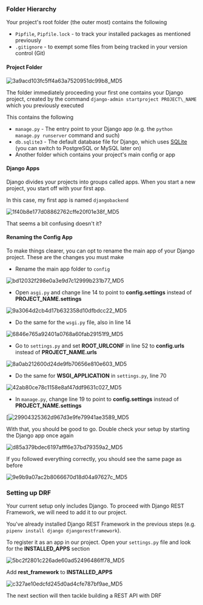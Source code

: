 ### Folder Hierarchy

Your project's root folder (the outer most) contains the following

- `Pipfile`, `Pipfile.lock` - to track your installed packages as mentioned previously
- `.gitignore` - to exempt some files from being tracked in your version control (Git)

#### Project Folder

![3a9acd103fc5ff4a63a7520951dc99b8_MD5](_resources/3%20-%20Project%20Structure/3a9acd103fc5ff4a63a7520951dc99b8_MD5.jpg)

The folder immediately proceeding your first one contains your Django project, created by the command `django-admin startproject PROJECT\_NAME` which you previously executed

This contains the following

- `manage.py` - The entry point to your Django app (e.g. the `python manage.py runserver` command and such)
- `db.sqlite3` - The default database file for Django, which uses [SQLite](https://www.sqlite.org/) (you can switch to PostgreSQL or MySQL later on)
- Another folder which contains your project's main config or app

#### Django Apps  


Django divides your projects into groups called apps. When you start a new project, you start off with your first app.

In this case, my first app is named `djangobackend`

![1f40b8e177d08862762cffe20f01e38f_MD5](_resources/3%20-%20Project%20Structure/1f40b8e177d08862762cffe20f01e38f_MD5.jpg)

That seems a bit confusing doesn't it?

#### Renaming the Config App

To make things clearer, you can opt to rename the main app of your Django project. These are the changes you must make

- Rename the main app folder to `config`

![bd12032f298e0a3e9d7c12999b231b77_MD5](_resources/3%20-%20Project%20Structure/bd12032f298e0a3e9d7c12999b231b77_MD5.jpg)

- Open `asgi.py` and change line 14 to point to **config.settings** instead of **PROJECT_NAME.settings**

![9a3064d2cb4d17b632358d10dfbdcc22_MD5](_resources/3%20-%20Project%20Structure/9a3064d2cb4d17b632358d10dfbdcc22_MD5.jpg)

- Do the same for the `wsgi.py` file, also in line 14

![6846e765a92401a0768a60fab29151f9_MD5](_resources/3%20-%20Project%20Structure/6846e765a92401a0768a60fab29151f9_MD5.jpg)

- Go to `settings.py` and set **ROOT_URLCONF** in line 52 to **config.urls** instead of **PROJECT_NAME.urls**

![8a0ab212600d24de9fb70656e810e603_MD5](_resources/3%20-%20Project%20Structure/8a0ab212600d24de9fb70656e810e603_MD5.jpg)

- Do the same for **WSGI_APPLICATION** in `settings.py`, line 70

![42ab80ce78c1158e8af47ddf9631c027_MD5](_resources/3%20-%20Project%20Structure/42ab80ce78c1158e8af47ddf9631c027_MD5.jpg)

- In `manage.py`, change line 19 to point to **config.settings** instead of **PROJECT_NAME.settings**

[![29904325362d967d3e9fe79941ae3589_MD5](_resources/3%20-%20Project%20Structure/29904325362d967d3e9fe79941ae3589_MD5.jpg)

With that, you should be good to go. Double check your setup by starting the Django app once again

![d85a379bdec6197afff6e37bd79359a2_MD5](_resources/3%20-%20Project%20Structure/d85a379bdec6197afff6e37bd79359a2_MD5.jpg)

If you followed everything correctly, you should see the same page as before

![9e9b9a07ac2b8066670d18d04a97627c_MD5](_resources/3%20-%20Project%20Structure/9e9b9a07ac2b8066670d18d04a97627c_MD5.jpg)

### Setting up DRF

Your current setup only includes Django. To proceed with Django REST Framework, we will need to add it to our project.

You've already installed Django REST Framework in the previous steps (e.g. `pipenv install django djangorestframework`).

To register it as an app in our project. Open your `settings.py` file and look for the **INSTALLED_APPS** section

![5bc2f2801c226ade60ad52496486ff78_MD5](_resources/3%20-%20Project%20Structure/5bc2f2801c226ade60ad52496486ff78_MD5.jpg)

Add **rest_framework** to **INSTALLED_APPS**

![c327ae10edcfd245d0ad4cfe787bf9ae_MD5](_resources/3%20-%20Project%20Structure/c327ae10edcfd245d0ad4cfe787bf9ae_MD5.jpg)

The next section will then tackle building a REST API with DRF